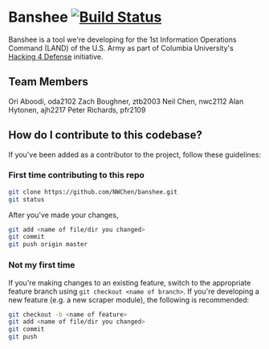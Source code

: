# Banshee [![Build Status](https://travis-ci.org/NWChen/banshee.svg?branch=master)](https://travis-ci.org/NWChen/banshee)

Banshee is a tool we're developing for the 1st Information Operations Command (LAND) of the U.S. Army as part of Columbia University's [Hacking 4 Defense](http://www.h4d.cs.columbia.edu) initiative.

## Team Members
Ori Aboodi, oda2102
Zach Boughner, ztb2003
Neil Chen, nwc2112
Alan Hytonen, ajh2217
Peter Richards, pfr2109

## How do I contribute to this codebase?
If you've been added as a contributor to the project, follow these guidelines:

### First time contributing to this repo
```bash
git clone https://github.com/NWChen/banshee.git
git status
```
After you've made your changes,
```bash
git add <name of file/dir you changed>
git commit
git push origin master
```

### Not my first time
If you're making changes to an existing feature, switch to the appropriate feature branch using `git checkout <name of branch>`. If you're developing a new feature (e.g. a new scraper module), the following is recommended:
```bash
git checkout -b <name of feature>
git add <name of file/dir you changed>
git commit
git push
```
